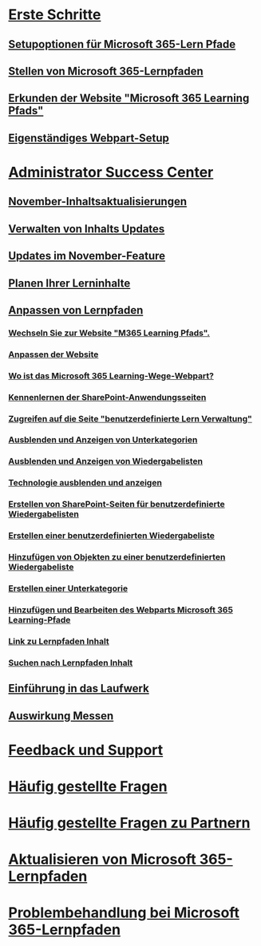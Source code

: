 # [Erste Schritte](index.md)
## [Setupoptionen für Microsoft 365-Lern Pfade](custom_setupoptions.md)
## [Stellen von Microsoft 365-Lernpfaden](custom_provision.md)
## [Erkunden der Website "Microsoft 365 Learning Pfads"](custom_exploresite.md)
## [Eigenständiges Webpart-Setup](custom_manualsetup.md)
# [Administrator Success Center](custom_successcenter.md)
## [November-Inhaltsaktualisierungen](custom_contentupdates.md)
## [Verwalten von Inhalts Updates](custom_managecontentupdates.md)
## [Updates im November-Feature](custom_featureupdates.md)
## [Planen Ihrer Lerninhalte](custom_plancontent.md)
## [Anpassen von Lernpfaden](custom_overview.md)
### [Wechseln Sie zur Website "M365 Learning Pfads".](custom_goto.md)
### [Anpassen der Website](custom_edithelp.md)
### [Wo ist das Microsoft 365 Learning-Wege-Webpart?](custom_whereiswebpart.md)
### [Kennenlernen der SharePoint-Anwendungsseiten](custom_apppages.md)
### [Zugreifen auf die Seite "benutzerdefinierte Lern Verwaltung"](custom_accessadmin.md)
### [Ausblenden und Anzeigen von Unterkategorien](custom_hideshowsub.md)
### [Ausblenden und Anzeigen von Wiedergabelisten](custom_hideshowplaylists.md)
### [Technologie ausblenden und anzeigen](custom_hideshowtech.md)
### [Erstellen von SharePoint-Seiten für benutzerdefinierte Wiedergabelisten](custom_createnewpage.md)
### [Erstellen einer benutzerdefinierten Wiedergabeliste](custom_createnewplaylist.md)
### [Hinzufügen von Objekten zu einer benutzerdefinierten Wiedergabeliste](custom_addassets.md)
### [Erstellen einer Unterkategorie](custom_createnewcat.md)
### [Hinzufügen und Bearbeiten des Webparts Microsoft 365 Learning-Pfade](custom_addwebpart.md)
### [Link zu Lernpfaden Inhalt](custom_linking.md)
### [Suchen nach Lernpfaden Inhalt](custom_search.md)
## [Einführung in das Laufwerk](driveadoption.md)
## [Auswirkung Messen](custom_measureimpact.md)
# [Feedback und Support](feedback.md)
# [Häufig gestellte Fragen](faq.md)
# [Häufig gestellte Fragen zu Partnern](custom_partner.md)
# [Aktualisieren von Microsoft 365-Lernpfaden](custom_update.md)
# [Problembehandlung bei Microsoft 365-Lernpfaden](custom_troubleshooting.md) 